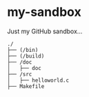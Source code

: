 # my-sandbox
Just my GitHub sandbox...

```
./
├── (/bin)
├── (/build)
├── /doc
│   ├── doc
├── /src
│   ├── helloworld.c
├── Makefile
```
